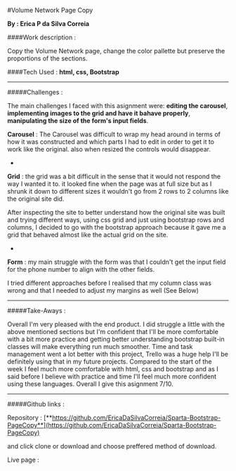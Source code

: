 #Volume Network Page Copy 

**By : Erica P da Silva Correia**

####Work description : 

Copy the Volume Network page, change the color pallette but preserve the proportions of the sections.

####Tech Used :
**html, css, Bootstrap**

-----

#####Challenges :

The main challenges I faced with this asignment were: **editing the carousel**, **implementing images to the grid and have it bahave properly**, **manipulating the size of the form's input fields**.


**Carousel** : The Carousel was difficult to wrap my head around in terms of how it was constructed and which parts I had to edit in order to get it to work like the original. also when resized the controls would disappear.

-

**Grid** : the grid was a bit difficult in the sense that it would not respond the way I wanted it to. it looked fine when the page was at full size but as I shrunk it down to different sizes it wouldn't go from 2 rows to 2 columns like the original site did. 

After inspecting the site to better understand how the original site was built and trying different ways, using css grid and just using bootstrap rows and columns, I decided to go with the bootstrap approach because it gave me a grid that behaved almost like the actual grid on the site.

-
**Form** : my main struggle with the form was that I couldn't get the input field for the phone number to align with the other fields. 

I tried different approaches before I realised that my column class was wrong and that I needed to adjust my margins as well (See Below)

-----

#####Take-Aways :

Overall I'm very pleased with the end product. I did struggle a little with the above mentioned sections but I'm confident that I'll be more comfortable with a bit more practice and getting better understanding bootstrap built-in classes will make everything run much smoother. Time and task management went a lot better with this project, Trello was a huge help I'll be definitely using that in my future projects. Compared to the start of the week I feel much more comfortable with html, css and bootstrap and as I said before I believe with practice and time I'll feel much more confident using these languages. Overall I give this asignment 7/10.

-----

#####Github links :

Repository : 
[**https://github.com/EricaDaSilvaCorreia/Sparta-Bootstrap-PageCopy**](https://github.com/EricaDaSilvaCorreia/Sparta-Bootstrap-PageCopy)


and click clone or download and choose preffered method of download.


Live page :